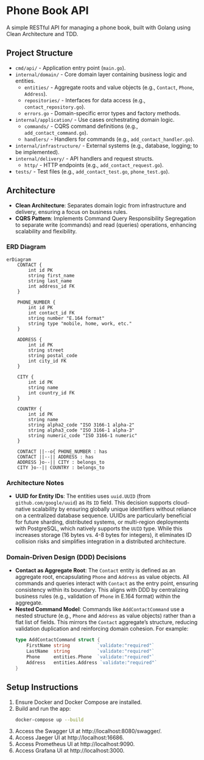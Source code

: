 # Phone Book API

A simple RESTful API for managing a phone book, built with Golang using Clean Architecture and TDD.

## Project Structure
- `cmd/api/` - Application entry point (`main.go`).
- `internal/domain/` - Core domain layer containing business logic and entities.
  - `entities/` - Aggregate roots and value objects (e.g., `Contact`, `Phone`, `Address`).
  - `repositories/` - Interfaces for data access (e.g., `contact_repository.go`).
  - `errors.go` - Domain-specific error types and factory methods.
- `internal/application/` - Use cases orchestrating domain logic.
  - `commands/` - CQRS command definitions (e.g., `add_contact_command.go`).
  - `handlers/` - Handlers for commands (e.g., `add_contact_handler.go`).
- `internal/infrastructure/` - External systems (e.g., database, logging; to be implemented).
- `internal/delivery/` - API handlers and request structs.
  - `http/` - HTTP endpoints (e.g., `add_contact_request.go`).
- `tests/` - Test files (e.g., `add_contact_test.go`, `phone_test.go`).

## Architecture
- **Clean Architecture**: Separates domain logic from infrastructure and delivery, ensuring a focus on business rules.
- **CQRS Pattern**: Implements Command Query Responsibility Segregation to separate write (commands) and read (queries) operations, enhancing scalability and flexibility.

### ERD Diagram
```mermaid
erDiagram
    CONTACT {
        int id PK
        string first_name
        string last_name
        int address_id FK
    }
    
    PHONE_NUMBER {
        int id PK
        int contact_id FK
        string number "E.164 format"
        string type "mobile, home, work, etc."
    }
    
    ADDRESS {
        int id PK
        string street
        string postal_code
        int city_id FK
    }
    
    CITY {
        int id PK
        string name
        int country_id FK
    }
    
    COUNTRY {
        int id PK
        string name
        string alpha2_code "ISO 3166-1 alpha-2"
        string alpha3_code "ISO 3166-1 alpha-3"
        string numeric_code "ISO 3166-1 numeric"
    }
    
    CONTACT ||--o{ PHONE_NUMBER : has
    CONTACT ||--|| ADDRESS : has
    ADDRESS }o--|| CITY : belongs_to
    CITY }o--|| COUNTRY : belongs_to
```

### Architecture Notes
- **UUID for Entity IDs**: The entities uses `uuid.UUID` (from `github.com/google/uuid`) as its `ID` field. This decision supports cloud-native scalability by ensuring globally unique identifiers without reliance on a centralized database sequence. UUIDs are particularly beneficial for future sharding, distributed systems, or multi-region deployments with PostgreSQL, which natively supports the `UUID` type. While this increases storage (16 bytes vs. 4-8 bytes for integers), it eliminates ID collision risks and simplifies integration in a distributed architecture.

### Domain-Driven Design (DDD) Decisions
- **Contact as Aggregate Root**: The `Contact` entity is defined as an aggregate root, encapsulating `Phone` and `Address` as value objects. All commands and queries interact with `Contact` as the entry point, ensuring consistency within its boundary. This aligns with DDD by centralizing business rules (e.g., validation of `Phone` in E.164 format) within the aggregate.
- **Nested Command Model**: Commands like `AddContactCommand` use a nested structure (e.g., `Phone` and `Address` as value objects) rather than a flat list of fields. This mirrors the `Contact` aggregate’s structure, reducing validation duplication and reinforcing domain cohesion. For example:
  ```go
  type AddContactCommand struct {
      FirstName string          `validate:"required"`
      LastName  string          `validate:"required"`
      Phone     entities.Phone  `validate:"required"`
      Address   entities.Address `validate:"required"`
  }

## Setup Instructions
1. Ensure Docker and Docker Compose are installed.
2. Build and run the app:
   ```bash
   docker-compose up --build
   ```
3. Access the Swagger UI at http://localhost:8080/swagger/.
4. Access Jaeger UI at http://localhost:16686.
5. Access Prometheus UI at http://localhost:9090.
6. Access Grafana UI at http://localhost:3000.
